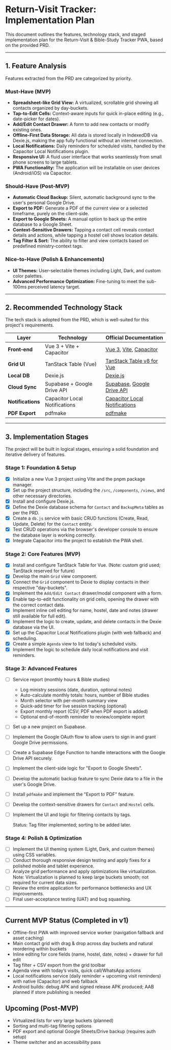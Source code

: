 # Return-Visit Tracker: Implementation Plan

This document outlines the features, technology stack, and staged implementation plan for the Return-Visit & Bible-Study Tracker PWA, based on the provided PRD.

---

## 1. Feature Analysis

Features extracted from the PRD are categorized by priority.

### Must-Have (MVP)
- **Spreadsheet-like Grid View:** A virtualized, scrollable grid showing all contacts organized by day-buckets.
- **Tap-to-Edit Cells:** Context-aware inputs for quick in-place editing (e.g., date-picker for dates).
- **Add/Edit Contact Drawer:** A form to add new contacts or modify existing ones.
- **Offline-First Data Storage:** All data is stored locally in IndexedDB via Dexie.js, making the app fully functional without an internet connection.
- **Local Notifications:** Daily reminders for scheduled visits, handled by the Capacitor Local Notifications plugin.
- **Responsive UI:** A fluid user interface that works seamlessly from small phone screens to large tablets.
- **PWA Functionality:** The application will be installable on user devices (Android/iOS) via Capacitor.

### Should-Have (Post-MVP)
- **Automatic Cloud Backup:** Silent, automatic background sync to the user's personal Google Drive.
- **Export to PDF:** Generate a PDF of the current view or a selected timeframe, purely on the client-side.
- **Export to Google Sheets:** A manual option to back up the entire database to a Google Sheet.
- **Context-Sensitive Drawers:** Tapping a contact cell reveals contact details and actions, while tapping a hostel cell shows location details.
- **Tag Filter & Sort:** The ability to filter and view contacts based on predefined ministry-context tags.

### Nice-to-Have (Polish & Enhancements)
- **UI Themes:** User-selectable themes including Light, Dark, and custom color palettes.
- **Advanced Performance Optimization:** Fine-tuning to meet the sub-100ms perceived latency target.

---

## 2. Recommended Technology Stack

The tech stack is adopted from the PRD, which is well-suited for this project's requirements.

| Layer | Technology | Official Documentation |
|---|---|---|
| **Front‑end** | Vue 3 + Vite + Capacitor | [Vue 3](https://vuejs.org/), [Vite](https://vitejs.dev/), [Capacitor](https://capacitorjs.com/) |
| **Grid UI** | TanStack Table (Vue) | [TanStack Table v8 for Vue](https://tanstack.com/table/v8/docs/adapters/vue-table) |
| **Local DB** | Dexie.js | [Dexie.js](https://dexie.org/) |
| **Cloud Sync** | Supabase + Google Drive API | [Supabase](https://supabase.com/), [Google Drive API](https://developers.google.com/drive/api) |
| **Notifications** | Capacitor Local Notifications | [Capacitor Local Notifications](https://capacitorjs.com/docs/apis/local-notifications) |
| **PDF Export** | pdfmake | [pdfmake](http://pdfmake.org/) |

---

## 3. Implementation Stages

The project will be built in logical stages, ensuring a solid foundation and iterative delivery of features.

### Stage 1: Foundation & Setup
- [x] Initialize a new Vue 3 project using Vite and the pnpm package manager.
- [x] Set up the project structure, including the `/src`, `/components`, `/views`, and other necessary directories.
- [x] Install and configure Dexie.js.
- [x] Define the Dexie database schema for `Contact` and `BackupMeta` tables as per the PRD.
- [x] Create a `db.js` service with basic CRUD functions (Create, Read, Update, Delete) for the `Contact` entity.
- [x] Test CRUD operations via the browser's developer console to ensure the database layer is working correctly.
- [x] Integrate Capacitor into the project to establish the PWA shell.

### Stage 2: Core Features (MVP)
- [x] Install and configure TanStack Table for Vue. (Note: custom grid used; TanStack reserved for future)
- [x] Develop the main `Grid` view component.
- [x] Connect the `Grid` component to Dexie to display contacts in their respective "day-buckets".
- [x] Implement the `Add/Edit Contact` drawer/modal component with a form.
- [x] Enable tap-to-edit functionality on grid cells, opening the drawer with the correct contact data.
- [x] Implement inline cell editing for name, hostel, date and notes (drawer still available for full edit).
- [x] Implement the logic to create, update, and delete contacts in the Dexie database via the UI.
- [x] Set up the Capacitor Local Notifications plugin (with web fallback) and scheduling.
- [x] Create a simple `Agenda` view to list today's scheduled visits.
- [x] Implement the logic to schedule daily local notifications and visit reminders.

### Stage 3: Advanced Features
- [ ] Service report (monthly hours & Bible studies)
  - Log ministry sessions (date, duration, optional notes)
  - Auto-calculate monthly totals: hours, number of Bible studies
  - Month selector with per-month summary view
  - Quick-add timer for live session tracking (optional)
  - Export monthly report (CSV; PDF when PDF export is added)
  - Optional end-of-month reminder to review/complete report
- [ ] Set up a new project on Supabase.
- [ ] Implement the Google OAuth flow to allow users to sign in and grant Google Drive permissions.
- [ ] Create a Supabase Edge Function to handle interactions with the Google Drive API securely.
- [ ] Implement the client-side logic for "Export to Google Sheets".
- [ ] Develop the automatic backup feature to sync Dexie data to a file in the user's Google Drive.
- [ ] Install `pdfmake` and implement the "Export to PDF" feature.
- [ ] Develop the context-sensitive drawers for `Contact` and `Hostel` cells.
- [ ] Implement the UI and logic for filtering contacts by tags.
  
  Status: Tag filter implemented; sorting to be added later.

### Stage 4: Polish & Optimization
- [ ] Implement the UI theming system (Light, Dark, and custom themes) using CSS variables.
- [ ] Conduct thorough responsive design testing and apply fixes for a polished mobile and tablet experience.
- [ ] Analyze grid performance and apply optimizations like virtualization.  
  Note: Virtualization is planned to keep large buckets smooth; not required for current data sizes.
- [ ] Review the entire application for performance bottlenecks and UX improvements.
- [ ] Final user-acceptance testing (UAT) and bug squashing. 

---

## Current MVP Status (Completed in v1)

- Offline-first PWA with improved service worker (navigation fallback and asset caching)
- Main contact grid with drag & drop across day buckets and natural reordering within buckets
- Inline editing for core fields (name, hostel, date, notes) + drawer for full edit
- Tag filter + CSV export from the grid toolbar
- Agenda view with today’s visits, quick call/WhatsApp actions
- Local notifications service (daily reminder + upcoming visit reminders) with native (Capacitor) and web fallback
- Android builds: debug APK and signed release APK produced; AAB planned if store publishing is needed

## Upcoming (Post‑MVP)

- Virtualized lists for very large buckets (planned)
- Sorting and multi-tag filtering options
- PDF export and optional Google Sheets/Drive backup (requires auth setup)
- Theme switcher and an accessibility pass